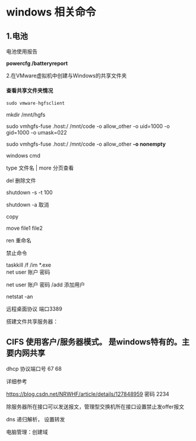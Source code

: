 # windows 相关命令

## 1.电池

电池使用报告

**powercfg /batteryreport**

2.在VMware虚拟机中创建与Windows的共享文件夹

#### 查看共享文件夹情况

```c
sudo vmware-hgfsclient
```

mkdir /mnt/hgfs

sudo vmhgfs-fuse .host:/ /mnt/code -o allow_other -o uid=1000 -o gid=1000 -o umask=022







sudo vmhgfs-fuse .host:/ /mnt/code  -o allow_other  **-o nonempty** 


windows  cmd

 type  文件名 | more    分页查看

 del 删除文件


shutdown  -s -t 100

shutdown -a 取消    




copy 

move  file1 file2

ren 重命名

禁止命令

taskkill /f /im *.exe  
net user  账户 密码

net user  账户 密码   /add 添加用户

netstat -an


远程桌面协议 端口3389

搭建文件共享服务器：

## CIFS 使用客户/服务器模式。 是windows特有的。主要内网共享

dhcp 协议端口号 67 68

详细参考

https://blog.csdn.net/NRWHF/article/details/127848959
密码 2234


除服务器所在接口可以发送报文，管理型交换机所在接口设置禁止发offer报文 


dns  递归解析， 设置转发

电脑管理：创建域

